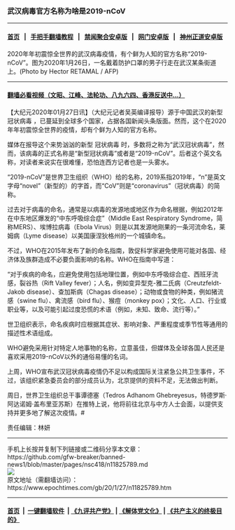 ### 武汉病毒官方名称为啥是2019-nCoV
------------------------

#### [首页](https://github.com/gfw-breaker/banned-news1/blob/master/README.md) &nbsp;&nbsp;|&nbsp;&nbsp; [手把手翻墙教程](https://github.com/gfw-breaker/guides/wiki) &nbsp;&nbsp;|&nbsp;&nbsp; [禁闻聚合安卓版](https://github.com/gfw-breaker/bn-android) &nbsp;&nbsp;|&nbsp;&nbsp; [网门安卓版](https://github.com/oGate2/oGate) &nbsp;&nbsp;|&nbsp;&nbsp; [神州正道安卓版](https://github.com/SzzdOgate/update) 



<div><img alt="" class="aligncenter wp-post-image" src="https://i.epochtimes.com/assets/uploads/2020/01/000_1OE1RX-600x400.jpg"/>
<div class="red16 caption">
 2020年年初震惊全世界的武汉病毒疫情，有个鲜为人知的官方名称“2019-nCoV”。图为2020年1月26日，一名戴着防护口罩的男子行走在武汉某条街道上。(Photo by Hector RETAMAL / AFP)
</div>
</div><hr/>

#### [翻墙必看视频（文昭、江峰、法轮功、八九六四、香港反送中...）](http://167.172.214.107/home.html)

<div><p>
 【大纪元2020年01月27日讯】（大纪元记者吴英编译报导）源于中国武汉的新型
 <ok href="https://www.epochtimes.com/gb/tag/%E5%86%A0%E7%8A%B6%E7%97%85%E6%AF%92.html">
  冠状病毒
 </ok>
 ，已蔓延到全球多个国家，占据各国新闻头条版面。然而，这个在2020年年初震惊全世界的疫情，却有个鲜为人知的官方名称。
</p>
<p>
 媒体在报导这个来势汹汹的新型
 <ok href="https://www.epochtimes.com/gb/tag/%E5%86%A0%E7%8A%B6%E7%97%85%E6%AF%92.html">
  冠状病毒
 </ok>
 时，多数将之称为“武汉冠状病毒”，然而，该病毒的正式名称是“新型冠状病毒”或者是“2019-nCoV”。后者这个英文名称，对读者来说实在很难懂，恐怕连西方记者也是一头雾水。
</p>
<p>
 “2019-nCoV”是世界卫生组织（WHO）给的名称，2019系指2019年，“n”是英文字母“novel”（新型的）的字首，而“CoV”则是“coronavirus”（冠状病毒）的简称。
</p>
<p>
 过去对于病毒的命名，通常是以病毒的发源地或地区作为命名根据，例如2012年在中东地区爆发的“中东呼吸综合症”（Middle East Respiratory Syndrome，简称MERS）、埃博拉病毒（Ebola Virus）则是以其发源地刚果的一条河流命名，莱姆病（Lyme disease）以美国康涅狄格州的一个城镇命名。
</p>
<p>
 不过，WHO在2015年发布了新的命名指南，敦促科学家避免使用可能对各国、经济体及族群造成不必要负面影响的名称。WHO在指南中写道：
</p>
<p>
 “对于疾病的命名，应避免使用包括地理位置，例如中东呼吸综合症、西班牙流感，裂谷热（Rift Valley fever）；人名，例如变异型克-雅二氏病（Creutzfeldt-Jakob disease）、查加斯病（Chagas disease）；动物或食物的种类，例如猪流感（swine flu）、禽流感（bird flu）、猴痘（monkey pox）；文化、人口、行业或职业等，以及可能引起过度恐慌的术语（例如，未知、致命、流行等）。”
</p>
<p>
 世卫组织表示，命名疾病时应根据其症状、影响对象、严重程度或季节性等通用的描述性术语组成。
</p>
<p>
 WHO避免采用针对特定人地事物的名称，立意虽佳，但媒体及全球各国人民还是喜欢采用2019-nCoV以外的通俗易懂的名词。
</p>
<p>
 上周，WHO宣布武汉冠状病毒疫情仍不足以构成国际关注紧急公共卫生事件，不过，该组织紧急委员会的部分成员认为，北京提供的资料不足，无法做出判断。
</p>
<p>
 周日，世界卫生组织总干事谭德塞（Tedros Adhanom Ghebreyesus，特德罗斯·阿达诺姆·盖布里亚苏斯）在推特上说，他将前往北京与中方人士会面，以提供支持并更多地了解这次疫情。#
</p>
<p>
 责任编辑：林妍
</p>
</div>
<hr/>
手机上长按并复制下列链接或二维码分享本文章：<br/>
https://github.com/gfw-breaker/banned-news1/blob/master/pages/nsc418/n11825789.md <br/>
<a href='https://github.com/gfw-breaker/banned-news1/blob/master/pages/nsc418/n11825789.md'><img src='https://github.com/gfw-breaker/banned-news1/blob/master/pages/nsc418/n11825789.md.png'/></a> <br/>
原文地址（需翻墙访问）：https://www.epochtimes.com/gb/20/1/27/n11825789.htm


------------------------
#### [首页](https://github.com/gfw-breaker/banned-news1/blob/master/README.md) &nbsp;|&nbsp; [一键翻墙软件](https://github.com/gfw-breaker/nogfw/blob/master/README.md) &nbsp;| [《九评共产党》](https://github.com/gfw-breaker/9ping.md/blob/master/README.md#九评之一评共产党是什么) | [《解体党文化》](https://github.com/gfw-breaker/jtdwh.md/blob/master/README.md) | [《共产主义的终极目的》](https://github.com/gfw-breaker/gczydzjmd.md/blob/master/README.md)


<img src='http://gfw-breaker.win/banned-news/pages/nsc418/n11825789.md' width='0px' height='0px'/>